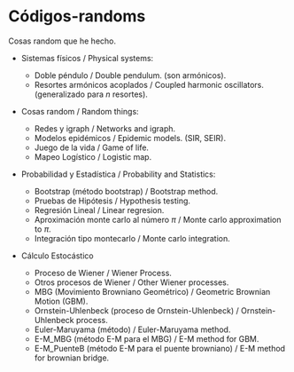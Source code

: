 # Códigos-randoms

Cosas random que he hecho.

- Sistemas físicos / Physical systems:

    - Doble péndulo / Double pendulum. (son armónicos).
    - Resortes armónicos acoplados / Coupled harmonic oscillators. (generalizado para $n$ resortes).
    
- Cosas random / Random things:

    - Redes y igraph / Networks and igraph.
    - Modelos epidémicos / Epidemic models. (SIR, SEIR).
    - Juego de la vida / Game of life.
    - Mapeo Logístico / Logistic map.

- Probabilidad y Estadística / Probability and Statistics:

    - Bootstrap (método bootstrap) / Bootstrap method.
    - Pruebas de Hipótesis / Hypothesis testing.
    - Regresión Lineal / Linear regresion.
    - Aproximación monte carlo al número $\pi$ / Monte carlo approximation to $\pi$.
    - Integración tipo montecarlo / Monte carlo integration.

- Cálculo Estocástico

    - Proceso de Wiener / Wiener Process.
    - Otros procesos de Wiener / Other Wiener processes.
    - MBG (Movimiento Browniano Geométrico) / Geometric Brownian Motion (GBM).
    - Ornstein-Uhlenbeck (proceso de Ornstein-Uhlenbeck) / Ornstein-Uhlenbeck process.
    - Euler-Maruyama (método) / Euler-Maruyama method.
    - E-M_MBG (método E-M para el MBG) / E-M method for GBM.
    - E-M_PuenteB (método E-M para el puente browniano) / E-M method for brownian bridge.